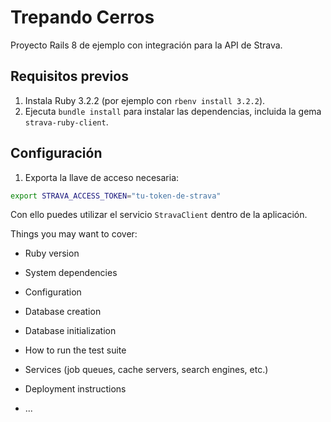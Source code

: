 
# Trepando Cerros

Proyecto Rails 8 de ejemplo con integración para la API de Strava.

## Requisitos previos

1. Instala Ruby 3.2.2 (por ejemplo con `rbenv install 3.2.2`).
2. Ejecuta `bundle install` para instalar las dependencias, incluida la gema `strava-ruby-client`.

## Configuración

1. Exporta la llave de acceso necesaria:

```bash
export STRAVA_ACCESS_TOKEN="tu-token-de-strava"
```
Con ello puedes utilizar el servicio `StravaClient` dentro de la aplicación.

Things you may want to cover:

* Ruby version

* System dependencies

* Configuration

* Database creation

* Database initialization

* How to run the test suite

* Services (job queues, cache servers, search engines, etc.)

* Deployment instructions

* ...
